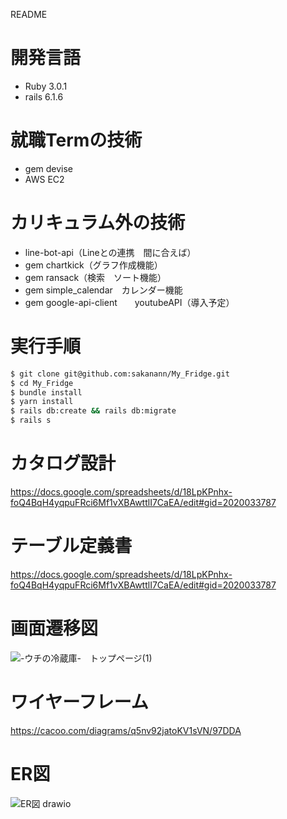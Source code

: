 README

# 開発言語
- Ruby 3.0.1
- rails 6.1.6
# 就職Termの技術

- gem devise
- AWS EC2
# カリキュラム外の技術

- line-bot-api（Lineとの連携　間に合えば）
- gem chartkick（グラフ作成機能）
- gem ransack（検索　ソート機能）
- gem simple_calendar　カレンダー機能
- gem google-api-client　　youtubeAPI（導入予定）
# 実行手順

``` bash
$ git clone git@github.com:sakanann/My_Fridge.git
$ cd My_Fridge
$ bundle install
$ yarn install
$ rails db:create && rails db:migrate
$ rails s
```
# カタログ設計

https://docs.google.com/spreadsheets/d/18LpKPnhx-foQ4BqH4yqpuFRci6Mf1vXBAwttlI7CaEA/edit#gid=2020033787

# テーブル定義書

https://docs.google.com/spreadsheets/d/18LpKPnhx-foQ4BqH4yqpuFRci6Mf1vXBAwttlI7CaEA/edit#gid=2020033787

# 画面遷移図
![-ウチの冷蔵庫-　トップページ(1)](https://user-images.githubusercontent.com/115099788/218136573-a918a1e5-a4c9-4d81-ba9f-19201ce1b9d5.png)

# ワイヤーフレーム

https://cacoo.com/diagrams/q5nv92jatoKV1sVN/97DDA

# ER図

![ER図 drawio](https://user-images.githubusercontent.com/115099788/218133428-63a5f3c4-80aa-4a6f-94a6-3b476cfe11ee.png)

